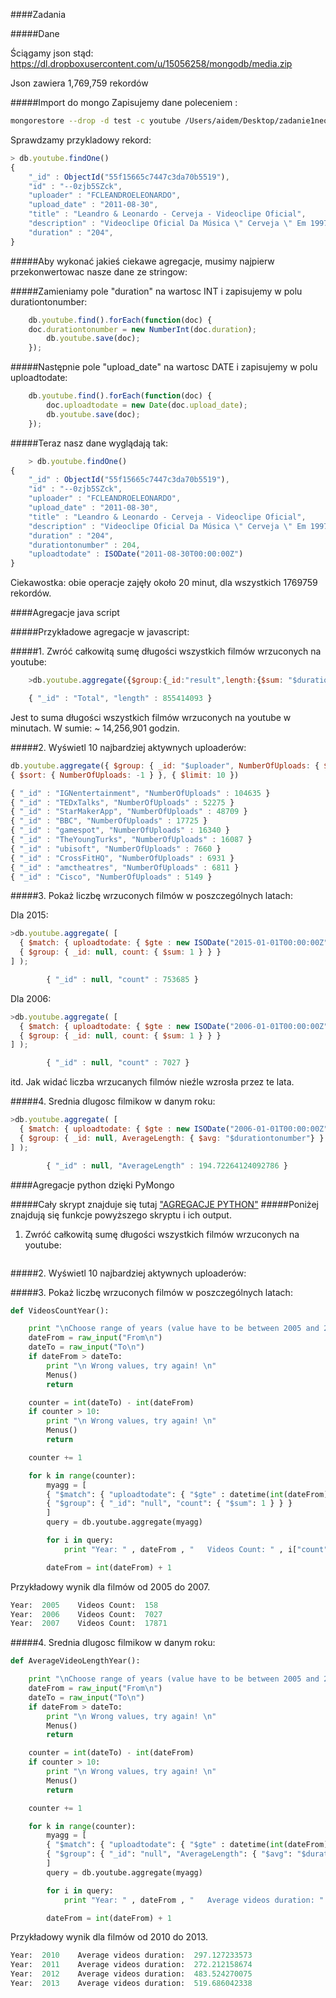 ####Zadania

#####Dane

Ściągamy json stąd: https://dl.dropboxusercontent.com/u/15056258/mongodb/media.zip 

Json zawiera 1,769,759 rekordów

#####Import do mongo
Zapisujemy dane poleceniem : 

```sh
mongorestore --drop -d test -c youtube /Users/aidem/Desktop/zadanie1neo4js/Data/media/youtube.bson
```
Sprawdzamy przykladowy rekord:
```javascript   
> db.youtube.findOne()
{
	"_id" : ObjectId("55f15665c7447c3da70b5519"),
	"id" : "--0zjb5SZck",
	"uploader" : "FCLEANDROELEONARDO",
	"upload_date" : "2011-08-30",
	"title" : "Leandro & Leonardo - Cerveja - Videoclipe Oficial",
	"description" : "Videoclipe Oficial Da Música \" Cerveja \" Em 1997 ! Pra Matar As Saudades !!!",
	"duration" : "204",
}
```

#####Aby wykonać jakieś ciekawe agregacje, musimy najpierw przekonwertowac nasze dane ze stringow:
	
#####Zamieniamy pole "duration" na wartosc INT i zapisujemy w polu durationtonumber:

```javascript 	
	db.youtube.find().forEach(function(doc) {
	doc.durationtonumber = new NumberInt(doc.duration);
    	db.youtube.save(doc);
	});
```	

#####Następnie pole "upload_date" na wartosc DATE i zapisujemy w polu uploadtodate:

```javascript 	
	db.youtube.find().forEach(function(doc) {
    	doc.uploadtodate = new Date(doc.upload_date);
    	db.youtube.save(doc);
	});
```	

#####Teraz nasz dane wyglądają tak:

```javascript
	> db.youtube.findOne()
{
	"_id" : ObjectId("55f15665c7447c3da70b5519"),
	"id" : "--0zjb5SZck",
	"uploader" : "FCLEANDROELEONARDO",
	"upload_date" : "2011-08-30",
	"title" : "Leandro & Leonardo - Cerveja - Videoclipe Oficial",
	"description" : "Videoclipe Oficial Da Música \" Cerveja \" Em 1997 ! Pra Matar As Saudades !!!",
	"duration" : "204",
	"durationtonumber" : 204,
	"uploadtodate" : ISODate("2011-08-30T00:00:00Z")
}
```

Ciekawostka: obie operacje zajęły około 20 minut, dla wszystkich 1769759 rekordów.

####Agregacje java script

#####Przykładowe agregacje w javascript:
	
#####1. Zwróć całkowitą sumę długości wszystkich filmów wrzuconych na youtube:

```javascript 	
	>db.youtube.aggregate({$group:{_id:"result",length:{$sum: "$durationtonumber"}}})
```
```javascript 
	{ "_id" : "Total", "length" : 855414093 }
```

Jest to suma długości wszystkich filmów wrzuconych na youtube w minutach. W sumie:  ~ 14,256,901 godzin.
	
#####2. Wyświetl 10 najbardziej aktywnych uploaderów:
 
```javascript 	
db.youtube.aggregate({ $group: { _id: "$uploader", NumberOfUploads: { $sum: 1 } } } ,
{ $sort: { NumberOfUploads: -1 } }, { $limit: 10 })
```
```javascript 	
{ "_id" : "IGNentertainment", "NumberOfUploads" : 104635 }
{ "_id" : "TEDxTalks", "NumberOfUploads" : 52275 }
{ "_id" : "StarMakerApp", "NumberOfUploads" : 48709 }
{ "_id" : "BBC", "NumberOfUploads" : 17725 }
{ "_id" : "gamespot", "NumberOfUploads" : 16340 }
{ "_id" : "TheYoungTurks", "NumberOfUploads" : 16087 }
{ "_id" : "ubisoft", "NumberOfUploads" : 7660 }
{ "_id" : "CrossFitHQ", "NumberOfUploads" : 6931 }
{ "_id" : "amctheatres", "NumberOfUploads" : 6811 }
{ "_id" : "Cisco", "NumberOfUploads" : 5149 }
```

#####3. Pokaż liczbę wrzuconych filmów w poszczególnych latach:

Dla 2015:

```javascript 
>db.youtube.aggregate( [
  { $match: { uploadtodate: { $gte : new ISODate("2015-01-01T00:00:00Z"), $lte : new ISODate("2015-12-31T23:59:59Z")  } } },
  { $group: { _id: null, count: { $sum: 1 } } }
] );
```
```javascript 
		{ "_id" : null, "count" : 753685 }
```

Dla 2006:

```javascript 		
>db.youtube.aggregate( [
  { $match: { uploadtodate: { $gte : new ISODate("2006-01-01T00:00:00Z"), $lte : new ISODate("2006-12-31T23:59:59Z")  } } },
  { $group: { _id: null, count: { $sum: 1 } } }
] );
```
```javascript 
		{ "_id" : null, "count" : 7027 }
```

itd. Jak widać liczba wrzucanych filmów nieźle wzrosła przez te lata.
		
#####4. Srednia dlugosc filmikow w danym roku:
```javascript 		
>db.youtube.aggregate( [
  { $match: { uploadtodate: { $gte : new ISODate("2006-01-01T00:00:00Z"), $lte : new ISODate("2006-12-31T23:59:59Z")  } } },
  { $group: { _id: null, AverageLength: { $avg: "$durationtonumber"} } }
] );
```
```javascript 
		{ "_id" : null, "AverageLength" : 194.72264124092786 }
```

####Agregacje python dzięki PyMongo

#####Cały skrypt znajduje się tutaj ["AGREGACJE PYTHON"](aggregations.py "AGREGACJE PYTHON")
#####Poniżej znajdują się funkcje powyższego skryptu i ich output.

1. Zwróć całkowitą sumę długości wszystkich filmów wrzuconych na youtube:

```python

```

#####2. Wyświetl 10 najbardziej aktywnych uploaderów:

#####3. Pokaż liczbę wrzuconych filmów w poszczególnych latach:

```python
def VideosCountYear():

	print "\nChoose range of years (value have to be between 2005 and 2015)"
	dateFrom = raw_input("From\n")
	dateTo = raw_input("To\n")
	if dateFrom > dateTo:
		print "\n Wrong values, try again! \n"
		Menus()
		return

	counter = int(dateTo) - int(dateFrom)
	if counter > 10:
		print "\n Wrong values, try again! \n"
		Menus()
		return

	counter += 1

	for k in range(counter):
		myagg = [
		{ "$match": { "uploadtodate": { "$gte" : datetime(int(dateFrom), 1, 1), "$lte" : datetime(int(dateFrom), 12, 31)  } } },
	  	{ "$group": { "_id": "null", "count": { "$sum": 1 } } }
		]
		query = db.youtube.aggregate(myagg)

		for i in query:
			print "Year: " , dateFrom , "   Videos Count: " , i["count"]

		dateFrom = int(dateFrom) + 1
```

Przykładowy wynik dla filmów od 2005 do 2007.

```python
Year:  2005    Videos Count:  158
Year:  2006    Videos Count:  7027
Year:  2007    Videos Count:  17871
```

#####4. Srednia dlugosc filmikow w danym roku:

```python
def AverageVideoLengthYear():

	print "\nChoose range of years (value have to be between 2005 and 2015)"
	dateFrom = raw_input("From\n")
	dateTo = raw_input("To\n")
	if dateFrom > dateTo:
		print "\n Wrong values, try again! \n"
		Menus()
		return

	counter = int(dateTo) - int(dateFrom)
	if counter > 10:
		print "\n Wrong values, try again! \n"
		Menus()
		return

	counter += 1

	for k in range(counter):
		myagg = [
		{ "$match": { "uploadtodate": { "$gte" : datetime(int(dateFrom), 1, 1), "$lte" : datetime(int(dateFrom), 12, 31)  } } },
    	{ "$group": { "_id": "null", "AverageLength": { "$avg": "$durationtonumber"} } }
		]
		query = db.youtube.aggregate(myagg)

		for i in query:
			print "Year: " , dateFrom , "   Average videos duration: " , i["AverageLength"]

		dateFrom = int(dateFrom) + 1	
```

Przykładowy wynik dla filmów od 2010 do 2013.

```python
Year:  2010    Average videos duration:  297.127233573
Year:  2011    Average videos duration:  272.212158674
Year:  2012    Average videos duration:  483.524270075
Year:  2013    Average videos duration:  519.686042338

```

